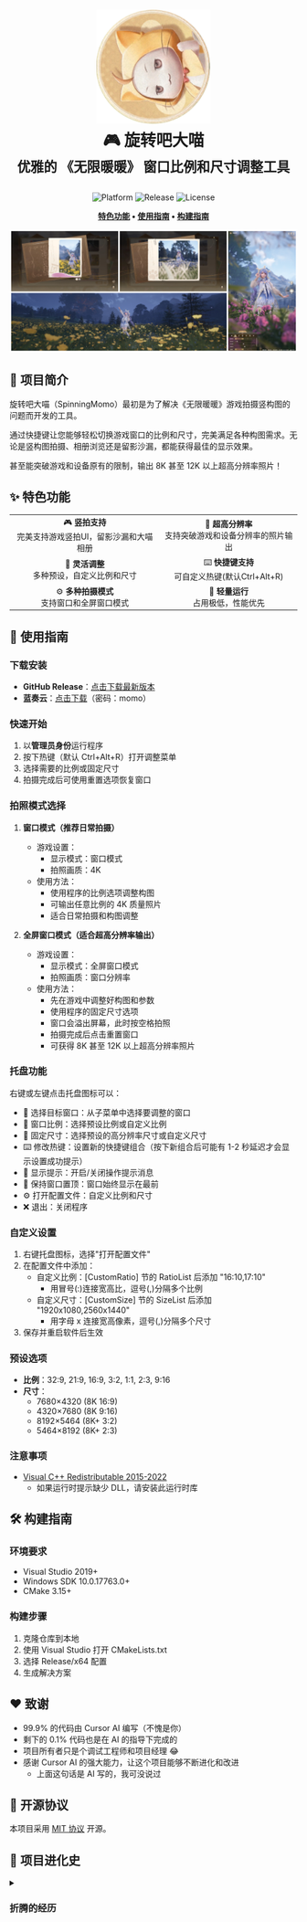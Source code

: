 <div align="center">
  <h1>
    <img src="./docs/logo.png" width="200" alt="SpinningMomo Logo">
    <br/>
    🎮 旋转吧大喵
    <br/>
    <sup>优雅的 《无限暖暖》 窗口比例和尺寸调整工具</sup>
  </h1>

  <p>
    <img alt="Platform" src="https://img.shields.io/badge/platform-Windows-blue?style=flat-square" />
    <img alt="Release" src="https://img.shields.io/github/v/release/ChanIok/SpinningMomo?style=flat-square&color=brightgreen" />
    <img alt="License" src="https://img.shields.io/badge/license-MIT-orange?style=flat-square" />
  </p>

  <p>
    <b>
      <a href="#-特色功能">特色功能</a> •
      <a href="#-使用指南">使用指南</a> •
      <a href="#️-构建指南">构建指南</a> 
    </b>
  </p>

  <img src="./docs/README.jpg" alt="Screenshot" >
</div>

## 🎯 项目简介

旋转吧大喵（SpinningMomo）最初是为了解决《无限暖暖》游戏拍摄竖构图的问题而开发的工具。

通过快捷键让您能够轻松切换游戏窗口的比例和尺寸，完美满足各种构图需求。无论是竖构图拍摄、相册浏览还是留影沙漏，都能获得最佳的显示效果。

甚至能突破游戏和设备原有的限制，输出 8K 甚至 12K 以上超高分辨率照片！

## ✨ 特色功能

<div align="center">
  <table>
    <tr>
      <td align="center">🎮 <b>竖拍支持</b><br/>完美支持游戏竖拍UI，留影沙漏和大喵相册</td>
      <td align="center">📸 <b>超高分辨率</b><br/>支持突破游戏和设备分辨率的照片输出</td>
    </tr>
    <tr>
      <td align="center">📐 <b>灵活调整</b><br/>多种预设，自定义比例和尺寸</td>
      <td align="center">⌨️ <b>快捷键支持</b><br/>可自定义热键(默认Ctrl+Alt+R)</td>
    </tr>
    <tr>
      <td align="center">⚙️ <b>多种拍摄模式</b><br/>支持窗口和全屏窗口模式</td>
      <td align="center">🚀 <b>轻量运行</b><br/>占用极低，性能优先</td>
    </tr>
  </table>
</div>

## 📖 使用指南

### 下载安装

- **GitHub Release**：[点击下载最新版本](https://github.com/ChanIok/SpinningMomo/releases/latest)
- **蓝奏云**：[点击下载](https://wwf.lanzoul.com/b0sxagp0d)（密码：momo）

### 快速开始

1. 以**管理员身份**运行程序
2. 按下热键（默认 Ctrl+Alt+R）打开调整菜单
3. 选择需要的比例或固定尺寸
4. 拍摄完成后可使用重置选项恢复窗口

### 拍照模式选择

1. **窗口模式（推荐日常拍摄）**

   - 游戏设置：
     - 显示模式：窗口模式
     - 拍照画质：4K
   - 使用方法：
     - 使用程序的比例选项调整构图
     - 可输出任意比例的 4K 质量照片
     - 适合日常拍摄和构图调整

2. **全屏窗口模式（适合超高分辨率输出）**
   - 游戏设置：
     - 显示模式：全屏窗口模式
     - 拍照画质：窗口分辨率
   - 使用方法：
     - 先在游戏中调整好构图和参数
     - 使用程序的固定尺寸选项
     - 窗口会溢出屏幕，此时按空格拍照
     - 拍摄完成后点击重置窗口
     - 可获得 8K 甚至 12K 以上超高分辨率照片

### 托盘功能

右键或左键点击托盘图标可以：

- 🎯 选择目标窗口：从子菜单中选择要调整的窗口
- 📐 窗口比例：选择预设比例或自定义比例
- 📏 固定尺寸：选择预设的高分辨率尺寸或自定义尺寸
- ⌨️ 修改热键：设置新的快捷键组合（按下新组合后可能有 1-2 秒延迟才会显示设置成功提示）
- 🔔 显示提示：开启/关闭操作提示消息
- 📌 保持窗口置顶：窗口始终显示在最前
- ⚙️ 打开配置文件：自定义比例和尺寸
- ❌ 退出：关闭程序

### 自定义设置

1. 右键托盘图标，选择"打开配置文件"
2. 在配置文件中添加：
   - 自定义比例：[CustomRatio] 节的 RatioList 后添加 "16:10,17:10"
     - 用冒号(:)连接宽高比，逗号(,)分隔多个比例
   - 自定义尺寸：[CustomSize] 节的 SizeList 后添加 "1920x1080,2560x1440"
     - 用字母 x 连接宽高像素，逗号(,)分隔多个尺寸
3. 保存并重启软件后生效

### 预设选项

- **比例**：32:9, 21:9, 16:9, 3:2, 1:1, 2:3, 9:16
- **尺寸**：
  - 7680×4320 (8K 16:9)
  - 4320×7680 (8K 9:16)
  - 8192×5464 (8K+ 3:2)
  - 5464×8192 (8K+ 2:3)

### 注意事项

- [Visual C++ Redistributable 2015-2022](https://aka.ms/vs/17/release/vc_redist.x64.exe)
  - 如果运行时提示缺少 DLL，请安装此运行时库

## 🛠️ 构建指南

### 环境要求

- Visual Studio 2019+
- Windows SDK 10.0.17763.0+
- CMake 3.15+

### 构建步骤

1. 克隆仓库到本地
2. 使用 Visual Studio 打开 CMakeLists.txt
3. 选择 Release/x64 配置
4. 生成解决方案

## ❤️ 致谢

- 99.9% 的代码由 Cursor AI 编写（不愧是你）
- 剩下的 0.1% 代码也是在 AI 的指导下完成的
- 项目所有者只是个调试工程师和项目经理 😂
- 感谢 Cursor AI 的强大能力，让这个项目能够不断进化和改进
  - 上面这句话是 AI 写的，我可没说过

## 📄 开源协议

本项目采用 [MIT 协议](LICENSE) 开源。

## 📅 项目进化史 
<details>
<summary><h3>折腾的经历</h3></summary>

> _以下是 Cursor AI 生成的历史_

### v0.1.0 - 投屏大法好？

尝试用 Windows Graphics Capture API 实现实时画面捕获和旋转。  
效果很酷！但实际用起来... 嗯... UI 还是横着的啊喂！  
[查看代码](https://github.com/ChanIok/SpinningMomo/tree/v0.1.0)

### v0.2.0 - 灵光一闪

"既然 UI 不转，那我转屏幕总行了吧！"  
结果：确实可以，但是... 你愿意继续歪着脖子玩游戏吗？  
[查看代码](https://github.com/ChanIok/SpinningMomo/tree/v0.2.0)

### v0.3.0 - 顿悟时刻

终于开窍了 —— 旋转窗口才是正道！  
完美解决 UI 翻转问题，画质也不受影响，这才是真正的优雅方案！  
[查看代码](https://github.com/ChanIok/SpinningMomo/tree/v0.3.0)

### v0.4.0 - 意外之喜

某天摸鱼时的意外发现：  
全屏窗口模式 + 拍照画质选择窗口分辨率 = 8K 照片？！  
这个 bug 我喜欢，这个 bug 我留着！  
[查看代码](https://github.com/ChanIok/SpinningMomo/tree/v0.4.0)

</details>
